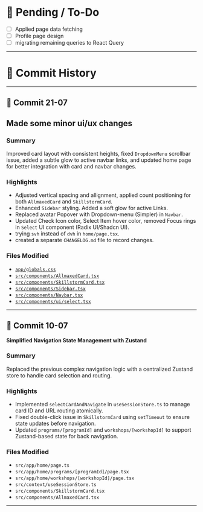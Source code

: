 # 🚧 Pending / To-Do

- [ ] Applied page data fetching
- [ ] Profile page design
- [ ] migrating remaining queries to React Query

---

# 📘 Commit History

---

## 🔖 Commit 21-07

## **Made some minor ui/ux changes**

### Summary

Improved card layout with consistent heights, fixed `DropdownMenu` scrollbar issue, added a subtle glow to active navbar links, and updated home page for better integration with card and navbar changes.

### Highlights

- Adjusted vertical spacing and allignment, applied count positioning for both `AllmaxedCard` and `SkillstormCard`.
- Enhanced `Sidebar` styling. Added a soft glow for active Links.
- Replaced avatar Popover with Dropdown-menu (Simpler) in `Navbar`.
- Updated Check Icon color, Select Item hover color, removed Focus rings in `Select` UI component (Radix UI/Shadcn UI).
- trying `svh` instead of `dvh` in `home/page.tsx`.
- created a separate `CHANGELOG.md` file to record changes.

### Files Modified

- [`app/globals.css`](https://github.com/ZayanShamz/allmaxed-mentor-web/blob/master/app/globals.css)
- [`src/components/AllmaxedCard.tsx`](https://github.com/ZayanShamz/allmaxed-mentor-web/blob/master/src/components/AllmaxedCard.tsx)
- [`src/components/SkillstormCard.tsx`](https://github.com/ZayanShamz/allmaxed-mentor-web/blob/master/src/components/SkillstormCard.tsx)
- [`src/components/Sidebar.tsx`](https://github.com/ZayanShamz/allmaxed-mentor-web/blob/master/src/components/Sidebar.tsx)
- [`src/components/Navbar.tsx`](https://github.com/ZayanShamz/allmaxed-mentor-web/blob/master/src/components/Navbar.tsx)
- [`src/components/ui/select.tsx`](https://github.com/ZayanShamz/allmaxed-mentor-web/blob/master/src/components/ui/select.tsx)

---

## 🔖 Commit 10-07

**Simplified Navigation State Management with Zustand**

### Summary

Replaced the previous complex navigation logic with a centralized Zustand store to handle card selection and routing.

### Highlights

- Implemented `selectCardAndNavigate` in `useSessionStore.ts` to manage card ID and URL routing atomically.
- Fixed double-click issue in `SkillstormCard` using `setTimeout` to ensure state updates before navigation.
- Updated `programs/[programId]` and `workshops/[workshopId]` to support Zustand-based state for back navigation.

### Files Modified

- `src/app/home/page.ts`
- `src/app/home/programs/[programId]/page.tsx`
- `src/app/home/workshops/[workshopId]/page.tsx`
- `src/context/useSessionStore.ts`
- `src/components/SkillstormCard.tsx`
- `src/components/AllmaxedCard.tsx`

---
